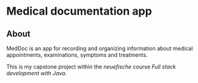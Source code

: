 # Medical documentation app

## About
MedDoc is an app for recording and organizing information about medical appointments, examinations, symptoms and treatments.

This is my capstone project within the _neuefische_ course _Full stack development with Java_.